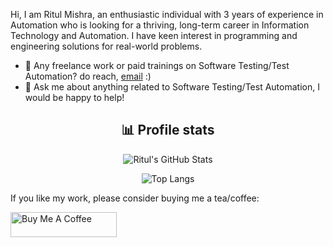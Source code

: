 Hi, I am Ritul Mishra, an enthusiastic individual with 3 years of experience in Automation who is looking for a thriving, long-term career in Information Technology and Automation. I have keen interest in programming and engineering solutions for real-world problems.


- 💼 Any freelance work or paid trainings on Software Testing/Test Automation? do reach, [email](mailto:ritulmishrampvm@gmail.com) :)
- 💬 Ask me about anything related to Software Testing/Test Automation, I would be happy to help!


<div align="center">
  <h2>📊 Profile stats</h2>

![Ritul's GitHub Stats](https://github-readme-stats.vercel.app/api?username=iRitul&show_icons=true&theme=radical)
  
![Top Langs](https://github-readme-stats.vercel.app/api/top-langs/?username=iRitul&hide=scss,css,html&theme=dark&layout=compact)

</div>

If you like my work, please consider buying me a tea/coffee:

<a href="https://www.buymeacoffee.com/ritulmishra" target="_blank" rel="noreferrer nofollow">
<img src="https://cdn.buymeacoffee.com/buttons/default-red.png" alt="Buy Me A Coffee" height="40" width="170" >
</a>
